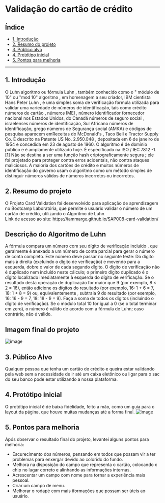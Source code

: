# Validação do cartão de crédito

## Índice

* [1. Introdução](#1-Introdução)
* [2. Resumo do projeto](#2-resumo-do-projeto)
* [3. Público alvo](#4-público-alvo)
* [4. Protótipo inicial](#3-protótipo-inicial)
* [5. Pontos para melhoria](#3-pontos-para-melhoria)


***

## 1. Introdução

O Luhn algoritmo ou fórmula Luhn , também conhecido como o " módulo de 10" ou "mod 10" algoritmo , em homenagem a seu criador, IBM cientista Hans Peter Luhn , é uma simples soma de verificação fórmula utilizada para validar uma variedade de números de identificação, tais como crédito números de cartão , números IMEI , número identificador fornecedor nacional nos Estados Unidos, do Canadá números de seguro social , israelenses números de identificação, Sul Africano números de identificação, grego números de Segurança social (ΑΜΚΑ) e códigos de pesquisa aparecem emReceitas do McDonald's , Taco Bell e Tractor Supply Co. É descrito na Patente US No. 2.950.048 , depositada em 6 de janeiro de 1954 e concedida em 23 de agosto de 1960.
O algoritmo é de domínio público e é amplamente utilizado hoje. É especificado na ISO / IEC 7812 -1. [1] Não se destina a ser uma função hash criptograficamente segura ; ele foi projetado para proteger contra erros acidentais, não contra ataques maliciosos. A maioria dos cartões de crédito e muitos números de identificação do governo usam o algoritmo como um método simples de distinguir números válidos de números incorretos ou incorretos.

## 2. Resumo do projeto

O Projeto Card Validation foi desenvolvido para aplicação de aprendizagem no Bootcamp Laboratória, que permite o usuário validar o número de um cartão de crédito, utilizando o Algoritmo de Luhn.
<br>
Link de acesso ao site: https://iammarge.github.io/SAP008-card-validation/

## Descrição do Algoritmo de Luhn

A fórmula compara um número com seu dígito de verificação incluído , que geralmente é anexado a um número de conta parcial para gerar o número de conta completo. Este número deve passar no seguinte teste:
Do dígito mais à direita (excluindo o dígito de verificação) e movendo para a esquerda, dobre o valor de cada segundo dígito. O dígito de verificação não é duplicado nem incluído neste cálculo; o primeiro dígito duplicado é o dígito localizado imediatamente à esquerda do dígito de verificação. Se o resultado desta operação de duplicação for maior que 9 (por exemplo, 8 × 2 = 16), então adicione os dígitos do resultado (por exemplo, 16: 1 + 6 = 7, 18: 1 + 8 = 9) ou, equivalentemente , subtraia 9 do resultado (por exemplo, 16: 16 - 9 = 7, 18: 18 - 9 = 9).
Faça a soma de todos os dígitos (incluindo o dígito de verificação).
Se o módulo total 10 for igual a 0 (se o total terminar em zero), o número é válido de acordo com a fórmula de Luhn; caso contrário, não é válido.

## Imagem final do projeto
![image](https://user-images.githubusercontent.com/72046467/182254128-84c70a59-e670-4044-a8df-259984f58c47.png)

## 3. Público Alvo

Qualquer pessoa que tenha um cartão de crédito e queira estar validando pela web sem a necessidade de ir até um caixa eletônico ou ligar para o sac do seu banco pode  estar utilizando a nossa plataforma.

## 4. Protótipo inicial

O protótipo inicial é de baixa fidelidade, feito a mão, como um guia para o layout da página, que houve muitas mudanças até a forma final.
![image](https://user-images.githubusercontent.com/72046467/182254999-441ca379-1148-45e0-915a-4376fe3c3563.png)

## 5. Pontos para melhoria

Após observar o resultado final do projeto, levantei alguns pontos para melhoria:
- Escurecimento dos números, pensando em todos que possam vir a ter problemas para enxergar devido ao colorido do fundo.
- Melhora na disposição do campo que representa o cartão, colocando o chip no lugar correto e alinhando as informações internas.
- Acrescentar um campo com nome para tornar a experiência mais pessoal.
- Criar um campo de menu.
- Melhorar o rodapé com mais iformações que possam ser úteis ao usuário.


